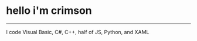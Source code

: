 # hello i'm crimson

--------------------------------------------------------------

I code Visual Basic, C#, C++, half of JS, Python, and XAML
